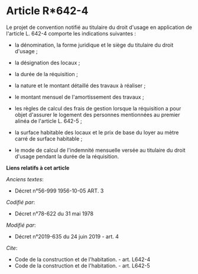 # Article R*642-4

Le projet de convention notifié au titulaire du droit d'usage en application de l'article L. 642-4 comporte les indications
suivantes :

- la dénomination, la forme juridique et le siège du titulaire du droit d'usage ;

- la désignation des locaux ;

- la durée de la réquisition ;

- la nature et le montant détaillé des travaux à réaliser ;

- le montant mensuel de l'amortissement des travaux ;

- les règles de calcul des frais de gestion lorsque la réquisition a pour objet d'assurer le logement des personnes
mentionnées au premier alinéa de l'article L. 642-5 ;

- la surface habitable des locaux et le prix de base du loyer au mètre carré de surface habitable ;

- le mode de calcul de l'indemnité mensuelle versée au titulaire du droit d'usage pendant la durée de la réquisition.

**Liens relatifs à cet article**

_Anciens textes_:

  - Décret n°56-999 1956-10-05 ART. 3

_Codifié par_:

  - Décret n°78-622 du 31 mai 1978

_Modifié par_:

  - Décret n°2019-635 du 24 juin 2019 - art. 4

_Cite_:

  - Code de la construction et de l'habitation. - art. L642-4
  - Code de la construction et de l'habitation. - art. L642-5
